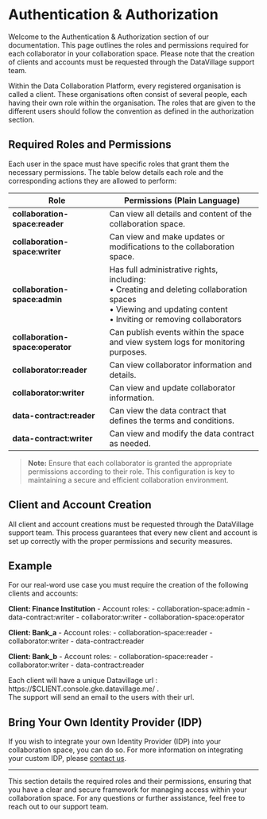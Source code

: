 # Authentication & Authorization

Welcome to the Authentication & Authorization section of our documentation. This page outlines the roles and permissions required for each collaborator in your collaboration space. Please note that the creation of clients and accounts must be requested through the DataVillage support team.

Within the Data Collaboration Platform, every registered organisation is called a client. These organisations often consist of several people, each having their own role within the organisation. The roles that are given to the different users should follow the convention as defined in the authorization section.

## Required Roles and Permissions

Each user in the space must have specific roles that grant them the necessary permissions. The table below details each role and the corresponding actions they are allowed to perform:

| Role                                   | Permissions (Plain Language)                                                                           |
|----------------------------------------|--------------------------------------------------------------------------------------------------------|
| **collaboration-space:reader**         | Can view all details and content of the collaboration space.                                         |
| **collaboration-space:writer**         | Can view and make updates or modifications to the collaboration space.                               |
| **collaboration-space:admin**          | Has full administrative rights, including: <br />• Creating and deleting collaboration spaces  <br />• Viewing and updating content  <br />• Inviting or removing collaborators  |
| **collaboration-space:operator**       | Can publish events within the space and view system logs for monitoring purposes.                      |
| **collaborator:reader**                | Can view collaborator information and details.                                                       |
| **collaborator:writer**                | Can view and update collaborator information.                                                        |
| **data-contract:reader**               | Can view the data contract that defines the terms and conditions.                                    |
| **data-contract:writer**               | Can view and modify the data contract as needed.                                                     |


> **Note:** Ensure that each collaborator is granted the appropriate permissions according to their role. This configuration is key to maintaining a secure and efficient collaboration environment.

## Client and Account Creation

All client and account creations must be requested through the DataVillage support team. This process guarantees that every new client and account is set up correctly with the proper permissions and security measures.

## Example

For our real-word use case you must require the creation of the following clients and accounts:

**Client: Finance Institution**
    - Account roles:
        - collaboration-space:admin
        - data-contract:writer
        - collaborator:writer
        - collaboration-space:operator

**Client: Bank_a**
    - Account roles: 
        - collaboration-space:reader
        - collaborator:writer
        - data-contract:reader

**Client: Bank_b**
    - Account roles:
        - collaboration-space:reader
        - collaborator:writer
        - data-contract:reader  
        
Each client will have a unique Datavillage url : https://$CLIENT.console.gke.datavillage.me/ .  
The support will send an email to the users with their url.

## Bring Your Own Identity Provider (IDP)

If you wish to integrate your own Identity Provider (IDP) into your collaboration space, you can do so. For more information on integrating your custom IDP, please [contact us](mailto:support@datavillage.com).

---

This section details the required roles and their permissions, ensuring that you have a clear and secure framework for managing access within your collaboration space. For any questions or further assistance, feel free to reach out to our support team.
